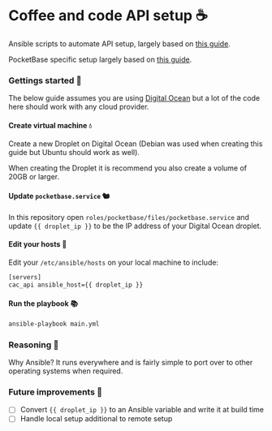 # Coffee and code API setup ☕

Ansible scripts to automate API setup, largely based on [this guide](https://www.digitalocean.com/community/tutorials/how-to-use-ansible-to-automate-initial-server-setup-on-ubuntu-22-04).

PocketBase specific setup largely based on [this guide](https://github.com/pocketbase/pocketbase/discussions/512).

### Gettings started 🚀

The below guide assumes you are using [Digital Ocean](https://www.digitalocean.com/) but a lot of the code here should work with any cloud provider.

#### Create virtual machine 💧

Create a new Droplet on Digital Ocean (Debian was used when creating this guide but Ubuntu should work as well).

When creating the Droplet it is recommend you also create a volume of 20GB or larger.

#### Update `pocketbase.service` 🐿

In this repository open `roles/pocketbase/files/pocketbase.service` and update `{{ droplet_ip }}` to be the IP address of your Digital Ocean droplet.

#### Edit your hosts 📝

Edit your `/etc/ansible/hosts` on your local machine to include:

```sh
[servers]
cac_api ansible_host={{ droplet_ip }}
```

#### Run the playbook 📚

```sh
ansible-playbook main.yml
```

### Reasoning 🤔

Why Ansible? It runs everywhere and is fairly simple to port over to other operating systems when required.

### Future improvements 🔮

- [ ] Convert `{{ droplet_ip }}` to an Ansible variable and write it at build time
- [ ] Handle local setup additional to remote setup
